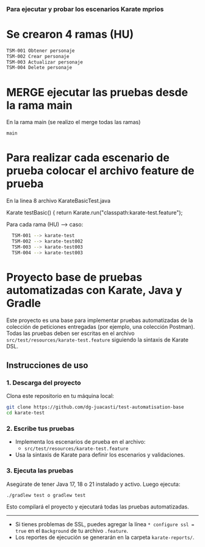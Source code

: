 ### Para ejecutar y probar los escenarios Karate mprios
# Se crearon 4 ramas (HU)
```sh
TSM-001 Obtener personaje
TSM-002 Crear personaje
TSM-003 Actualizar personaje
TSM-004 Delete personaje
```

# MERGE ejecutar las pruebas desde la rama main
En la rama main (se realizo el merge todas las ramas)
```sh
main
```
# Para realizar cada escenario de prueba colocar el archivo feature de prueba
En la linea 8 archivo KarateBasicTest.java

Karate testBasic() {
        return Karate.run("classpath:karate-test.feature");

Para cada rama (HU) --> caso: 
```sh
  TSM-001 --> karate-test
  TSM-002 --> karate-test002
  TSM-003 --> karate-test003
  TSM-004 --> karate-test003
```

# Proyecto base de pruebas automatizadas con Karate, Java y Gradle

Este proyecto es una base para implementar pruebas automatizadas de la colección de peticiones entregadas (por ejemplo, una colección Postman). Todas las pruebas deben ser escritas en el archivo `src/test/resources/karate-test.feature` siguiendo la sintaxis de Karate DSL.

## Instrucciones de uso

### 1. Descarga del proyecto

Clona este repositorio en tu máquina local:

```sh
git clone https://github.com/dg-juacasti/test-automatisation-base
cd karate-test
```

### 2. Escribe tus pruebas

- Implementa los escenarios de prueba en el archivo:
  - `src/test/resources/karate-test.feature`
- Usa la sintaxis de Karate para definir los escenarios y validaciones.

### 3. Ejecuta las pruebas

Asegúrate de tener Java 17, 18 o 21 instalado y activo. Luego ejecuta:

```sh
./gradlew test o gradlew test
```

Esto compilará el proyecto y ejecutará todas las pruebas automatizadas.

---

- Si tienes problemas de SSL, puedes agregar la línea `* configure ssl = true` en el `Background` de tu archivo `.feature`.
- Los reportes de ejecución se generarán en la carpeta `karate-reports/`.
